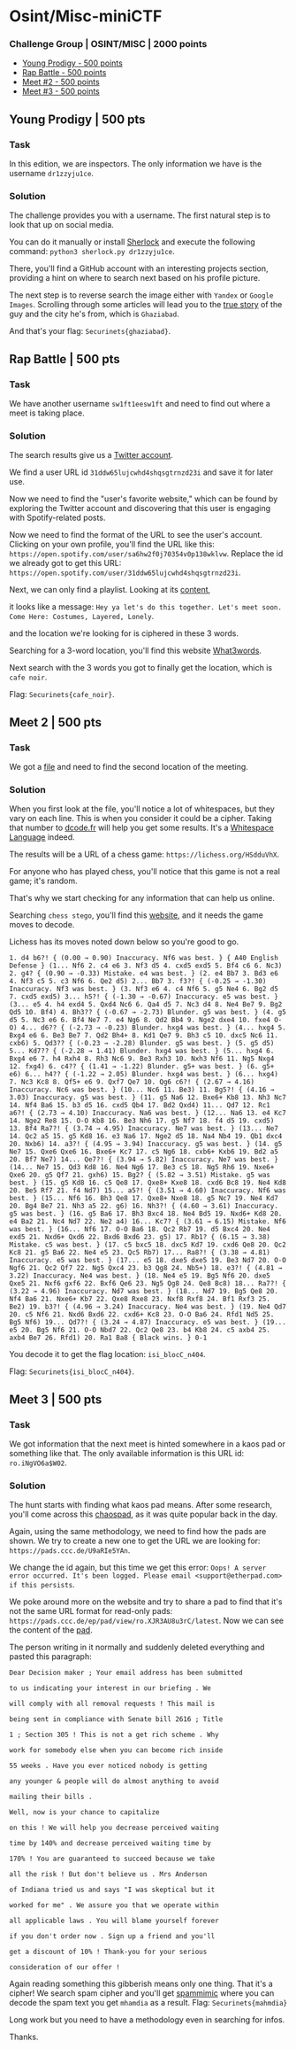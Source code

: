 # Osint/Misc-miniCTF


### Challenge Group | OSINT/MISC | 2000 points

- [Young Prodigy - 500 points](#Young-Prodigy--500-pts)
- [Rap Battle - 500 points](#Rap-Battle--500-pts)
- [Meet #2 - 500 points](#Meet-2--500-pts)
- [Meet #3 - 500 points](#Meet-3--500-pts)

## Young Prodigy | 500 pts

### Task

In this edition, we are inspectors. The only information we have is the username `dr1zzyju1ce`.

### Solution

The challenge provides you with a username. The first natural step is to look that up on social media. 

You can do it manually or install [Sherlock](https://github.com/sherlock-project/sherlock) and execute the following command: `python3 sherlock.py dr1zzyju1ce`. 

There, you'll find a GitHub account with an interesting projects section, providing a hint on where to search next based on his profile picture.

The next step is to reverse search the image either with `Yandex` or `Google Images`. 
Scrolling through some articles will lead you to the [true story](https://afamily.vn/quy-tu-11-tuoi-gia-lam-hacker-roi-doa-tung-anh-nong-cua-bo-me-bat-ca-nha-nop-315-trieu-de-tieu-vat-20210205150850321.chn) of the guy and the city he's from, which is `Ghaziabad`.

And that's your flag: `Securinets{ghaziabad}`.

## Rap Battle | 500 pts

### Task

We have another username `sw1ft1eesw1ft` and need to find out where a meet is taking place.

### Solution

The search results give us a [Twitter account](https://twitter.com/sw1ft1eesw1ft).

We find a user URL id `31ddw65lujcwhd4shqsgtrnzd23i` and save it for later use. 

Now we need to find the "user's favorite website," which can be found by exploring the Twitter account and discovering that this user is engaging with Spotify-related posts.

Now we need to find the format of the URL to see the user's account. Clicking on your own profile, you'll find the URL like this: `https://open.spotify.com/user/sa6hw2f0j70354v0p138wklvw`. Replace the id we already got to get this URL: `https://open.spotify.com/user/31ddw65lujcwhd4shqsgtrnzd23i`.

Next, we can only find a playlist. Looking at its [content](https://open.spotify.com/playlist/424EqFwanMCT5g6lK6FieN),

it looks like a message: `Hey ya let's do this together. Let's meet soon. Come Here: Costumes, Layered, Lonely`.

and the location we're looking for is ciphered in these 3 words.

Searching for a 3-word location, you'll find this website [What3words](https://what3words.com/).

Next search with the 3 words you got to finally get the location, which is `cafe noir`.

Flag: `Securinets{cafe_noir}`.

## Meet 2 | 500 pts

### Task

We got a [file](file.txt) and need to find the second location of the meeting.

### Solution

When you first look at the file, you'll notice a lot of whitespaces, but they vary on each line. 
This is when you consider it could be a cipher. Taking that number to [dcode.fr](https://www.dcode.fr/cipher-identifier) will help you get some results. It's a [Whitespace Language](https://www.dcode.fr/whitespace-language) indeed.

The results will be a URL of a chess game: `https://lichess.org/HSdduVhX`. 

For anyone who has played chess, you'll notice that this game is not a real game; it's random.

That's why we start checking for any information that can help us online. 

Searching `chess stego`, you'll find this [website](https://incoherency.co.uk/chess-steg/), and it needs the game moves to decode.

Lichess has its moves noted down below so you're good to go.
```
1. d4 b6?! { (0.00 → 0.90) Inaccuracy. Nf6 was best. } { A40 English Defense } (1... Nf6 2. c4 e6 3. Nf3 d5 4. cxd5 exd5 5. Bf4 c6 6. Nc3) 2. g4? { (0.90 → -0.33) Mistake. e4 was best. } (2. e4 Bb7 3. Bd3 e6 4. Nf3 c5 5. c3 Nf6 6. Qe2 d5) 2... Bb7 3. f3?! { (-0.25 → -1.30) Inaccuracy. Nf3 was best. } (3. Nf3 e6 4. c4 Nf6 5. g5 Ne4 6. Bg2 d5 7. cxd5 exd5) 3... h5?! { (-1.30 → -0.67) Inaccuracy. e5 was best. } (3... e5 4. h4 exd4 5. Qxd4 Nc6 6. Qa4 d5 7. Nc3 d4 8. Ne4 Be7 9. Bg2 Qd5 10. Bf4) 4. Bh3?? { (-0.67 → -2.73) Blunder. g5 was best. } (4. g5 d5 5. Nc3 e6 6. Bf4 Ne7 7. e4 Ng6 8. Qd2 Bb4 9. Nge2 dxe4 10. fxe4 O-O) 4... d6?? { (-2.73 → -0.23) Blunder. hxg4 was best. } (4... hxg4 5. Bxg4 e6 6. Be3 Be7 7. Qd2 Bh4+ 8. Kd1 Qe7 9. Bh3 c5 10. dxc5 Nc6 11. cxb6) 5. Qd3?? { (-0.23 → -2.28) Blunder. g5 was best. } (5. g5 d5) 5... Kd7?? { (-2.28 → 1.41) Blunder. hxg4 was best. } (5... hxg4 6. Bxg4 e6 7. h4 Rxh4 8. Rh3 Nc6 9. Be3 Rxh3 10. Nxh3 Nf6 11. Ng5 Nxg4 12. fxg4) 6. c4?? { (1.41 → -1.22) Blunder. g5+ was best. } (6. g5+ e6) 6... h4?? { (-1.22 → 2.05) Blunder. hxg4 was best. } (6... hxg4) 7. Nc3 Kc8 8. Qf5+ e6 9. Qxf7 Qe7 10. Qg6 c6?! { (2.67 → 4.16) Inaccuracy. Nc6 was best. } (10... Nc6 11. Be3) 11. Bg5?! { (4.16 → 3.03) Inaccuracy. g5 was best. } (11. g5 Na6 12. Bxe6+ Kb8 13. Nh3 Nc7 14. Nf4 Ba6 15. b3 d5 16. cxd5 Qb4 17. Bd2 Qxd4) 11... Qd7 12. Rc1 a6?! { (2.73 → 4.10) Inaccuracy. Na6 was best. } (12... Na6 13. e4 Kc7 14. Nge2 Re8 15. O-O Kb8 16. Be3 Nh6 17. g5 Nf7 18. f4 d5 19. cxd5) 13. Bf4 Ra7?! { (3.74 → 4.95) Inaccuracy. Ne7 was best. } (13... Ne7 14. Qc2 a5 15. g5 Kd8 16. e3 Na6 17. Nge2 d5 18. Na4 Nb4 19. Qb1 dxc4 20. Nxb6) 14. a3?! { (4.95 → 3.94) Inaccuracy. g5 was best. } (14. g5 Ne7 15. Qxe6 Qxe6 16. Bxe6+ Kc7 17. c5 Ng6 18. cxb6+ Kxb6 19. Bd2 a5 20. Bf7 Ne7) 14... Qe7?! { (3.94 → 5.82) Inaccuracy. Ne7 was best. } (14... Ne7 15. Qd3 Kd8 16. Ne4 Ng6 17. Be3 c5 18. Ng5 Rh6 19. Nxe6+ Qxe6 20. g5 Qf7 21. gxh6) 15. Bg2? { (5.82 → 3.51) Mistake. g5 was best. } (15. g5 Kd8 16. c5 Qe8 17. Qxe8+ Kxe8 18. cxd6 Bc8 19. Ne4 Kd8 20. Be5 Rf7 21. f4 Nd7) 15... a5?! { (3.51 → 4.60) Inaccuracy. Nf6 was best. } (15... Nf6 16. Bh3 Qe8 17. Qxe8+ Nxe8 18. g5 Nc7 19. Ne4 Kd7 20. Bg4 Be7 21. Nh3 a5 22. g6) 16. Nh3?! { (4.60 → 3.61) Inaccuracy. g5 was best. } (16. g5 Ba6 17. Bh3 Bxc4 18. Ne4 Bd5 19. Nxd6+ Kd8 20. e4 Ba2 21. Nc4 Nd7 22. Ne2 a4) 16... Kc7? { (3.61 → 6.15) Mistake. Nf6 was best. } (16... Nf6 17. O-O Ba6 18. Qc2 Rb7 19. d5 Bxc4 20. Ne4 exd5 21. Nxd6+ Qxd6 22. Bxd6 Bxd6 23. g5) 17. Rb1? { (6.15 → 3.38) Mistake. c5 was best. } (17. c5 bxc5 18. dxc5 Kd7 19. cxd6 Qe8 20. Qc2 Kc8 21. g5 Ba6 22. Ne4 e5 23. Qc5 Rb7) 17... Ra8?! { (3.38 → 4.81) Inaccuracy. e5 was best. } (17... e5 18. dxe5 dxe5 19. Be3 Nd7 20. O-O Ngf6 21. Qc2 Qf7 22. Ng5 Qxc4 23. b3 Qg8 24. Nb5+) 18. e3?! { (4.81 → 3.22) Inaccuracy. Ne4 was best. } (18. Ne4 e5 19. Bg5 Nf6 20. dxe5 Qxe5 21. Nxf6 gxf6 22. Bxf6 Qe6 23. Ng5 Qg8 24. Qe8 Bc8) 18... Ra7?! { (3.22 → 4.96) Inaccuracy. Nd7 was best. } (18... Nd7 19. Bg5 Qe8 20. Nf4 Ba6 21. Nxe6+ Kb7 22. Qxe8 Rxe8 23. Nxf8 Rxf8 24. Bf1 Rxf3 25. Be2) 19. b3?! { (4.96 → 3.24) Inaccuracy. Ne4 was best. } (19. Ne4 Qd7 20. c5 Nf6 21. Nxd6 Bxd6 22. cxd6+ Kc8 23. O-O Ba6 24. Rfd1 Nd5 25. Bg5 Nf6) 19... Qd7?! { (3.24 → 4.87) Inaccuracy. e5 was best. } (19... e5 20. Bg5 Nf6 21. O-O Nbd7 22. Qc2 Qe8 23. b4 Kb8 24. c5 axb4 25. axb4 Be7 26. Rfd1) 20. Ra1 Ba8 { Black wins. } 0-1
```

You decode it to get the flag location: `isi_blocC_n404`.

Flag: `Securinets{isi_blocC_n404}`.

## Meet 3 | 500 pts

### Task

We got information that the next meet is hinted somewhere in a kaos pad or something like that.
The only available information is this URL id: `ro.iNgVO6a$W02`.

### Solution

The hunt starts with finding what kaos pad means. 
After some research, you'll come across this [chaospad](https://pads.ccc.de/), as it was quite popular back in the day. 

Again, using the same methodology, we need to find how the pads are shown. We try to create a new one to get the URL we are looking for: `https://pads.ccc.de/U9aRIe5YAn`. 

We change the id again, but this time we get this error: `Oops! A server error occurred. It's been logged. Please email <support@etherpad.com> if this persists`.

We poke around more on the website and try to share a pad to find that it's not the same URL format for read-only pads: `https://pads.ccc.de/ep/pad/view/ro.XJR3AU8u3rC/latest`. 
Now we can see the content of the [pad](https://pads.ccc.de/ep/pad/view/ro.iNgVO6a$W02/latest).

The person writing in it normally and suddenly deleted everything and pasted this paragraph:

```
Dear Decision maker ; Your email address has been submitted

to us indicating your interest in our briefing . We

will comply with all removal requests ! This mail is

being sent in compliance with Senate bill 2616 ; Title

1 ; Section 305 ! This is not a get rich scheme . Why

work for somebody else when you can become rich inside

55 weeks . Have you ever noticed nobody is getting

any younger & people will do almost anything to avoid

mailing their bills .

Well, now is your chance to capitalize

on this ! We will help you decrease perceived waiting

time by 140% and decrease perceived waiting time by

170% ! You are guaranteed to succeed because we take

all the risk ! But don't believe us . Mrs Anderson

of Indiana tried us and says "I was skeptical but it

worked for me" . We assure you that we operate within

all applicable laws . You will blame yourself forever

if you don't order now . Sign up a friend and you'll

get a discount of 10% ! Thank-you for your serious

consideration of our offer !
```
Again reading something this gibberish means only one thing. That it's a cipher!
We search spam cipher and you'll get [spammimic](https://www.spammimic.com/) where you can decode the spam text you get `mhamdia` as a result. 
Flag: `Securinets{mahmdia}`

Long work but you need to have a methodology even in searching for infos.

Thanks.

